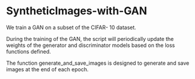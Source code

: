 # SyntheticImages-with-GAN
We train a GAN on a subset of the CIFAR- 10 dataset. 

During the training of the GAN, the script will periodically update the weights of the generator and discriminator models based on the loss functions defined. 

The function generate_and_save_images is designed to generate and save images at the end of each epoch. 
